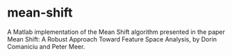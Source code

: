 # mean-shift
A Matlab implementation of the Mean Shift algorithm presented in the paper Mean Shift: A Robust Approach Toward Feature Space Analysis, by Dorin Comaniciu and Peter Meer.
